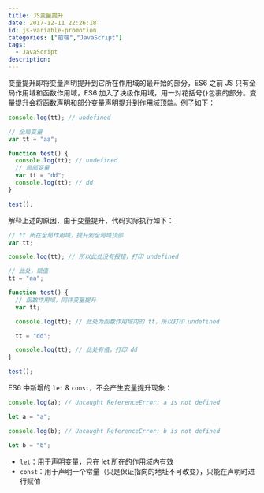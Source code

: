 ```yaml
---
title: JS变量提升
date: 2017-12-11 22:26:18
id: js-variable-promotion
categories: ["前端","JavaScript"]
tags:
  - JavaScript
description:
---
```


变量提升即将变量声明提升到它所在作用域的最开始的部分，ES6 之前 JS 只有全局作用域和函数作用域，ES6 加入了块级作用域，用一对花括号{}包裹的部分。变量提升会将函数声明和部分变量声明提升到作用域顶端。例子如下：

<!-- more -->

```javascript
console.log(tt); // undefined

// 全局变量
var tt = "aa";

function test() {
  console.log(tt); // undefined
  // 局部变量
  var tt = "dd";
  console.log(tt); // dd
}

test();
```

解释上述的原因，由于变量提升，代码实际执行如下：

```javascript
// tt 所在全局作用域，提升到全局域顶部
var tt;

console.log(tt); // 所以此处没有报错，打印 undefined

// 此处，赋值
tt = "aa";

function test() {
  // 函数作用域，同样变量提升
  var tt;

  console.log(tt); // 此处为函数作用域内的 tt，所以打印 undefined

  tt = "dd";

  console.log(tt); // 此处有值，打印 dd
}

test();
```

ES6 中新增的 `let` & `const`，不会产生变量提升现象：

```javascript
console.log(a); // Uncaught ReferenceError: a is not defined

let a = "a";

console.log(b); // Uncaught ReferenceError: b is not defined

let b = "b";
```

- `let`：用于声明变量，只在 let 所在的作用域内有效
- `const`：用于声明一个常量（只是保证指向的地址不可改变），只能在声明时进行赋值
